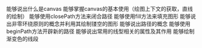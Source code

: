 能够说出什么是canvas
能够掌握canvas的基本使用（绘图上下文的获取，直线的绘制）
能够使用closePath方法来闭合路径
能够使用fill方法来填充图形
能够说出非零环绕原则的概念并利用其绘制镂空的图形
能够说出路径的概念
能够使用beginPath方法开辟新的路径
能够说出常用的线型相关的属性及其作用
能够绘制渐变色的线段
